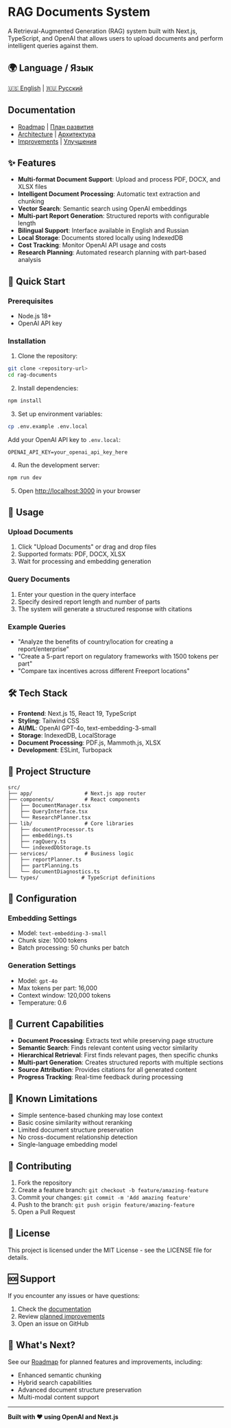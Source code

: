 # RAG Documents System

A Retrieval-Augmented Generation (RAG) system built with Next.js, TypeScript, and OpenAI that allows users to upload documents and perform intelligent queries against them.

## 🌍 Language / Язык

[🇺🇸 English](README.md) | [🇷🇺 Русский](README.ru.md)

## Documentation
- [Roadmap](ROADMAP.md) | [План развития](ROADMAP.ru.md)
- [Architecture](ARCHITECTURE.md) | [Архитектура](ARCHITECTURE.ru.md)
- [Improvements](IMPROVEMENTS.md) | [Улучшения](IMPROVEMENTS.ru.md)

## ✨ Features

- **Multi-format Document Support**: Upload and process PDF, DOCX, and XLSX files
- **Intelligent Document Processing**: Automatic text extraction and chunking
- **Vector Search**: Semantic search using OpenAI embeddings
- **Multi-part Report Generation**: Structured reports with configurable length
- **Bilingual Support**: Interface available in English and Russian
- **Local Storage**: Documents stored locally using IndexedDB
- **Cost Tracking**: Monitor OpenAI API usage and costs
- **Research Planning**: Automated research planning with part-based analysis

## 🚀 Quick Start

### Prerequisites

- Node.js 18+
- OpenAI API key

### Installation

1. Clone the repository:
```bash
git clone <repository-url>
cd rag-documents
```

2. Install dependencies:
```bash
npm install
```

3. Set up environment variables:
```bash
cp .env.example .env.local
```

Add your OpenAI API key to `.env.local`:
```
OPENAI_API_KEY=your_openai_api_key_here
```

4. Run the development server:
```bash
npm run dev
```

5. Open [http://localhost:3000](http://localhost:3000) in your browser

## 📖 Usage

### Upload Documents
1. Click "Upload Documents" or drag and drop files
2. Supported formats: PDF, DOCX, XLSX
3. Wait for processing and embedding generation

### Query Documents
1. Enter your question in the query interface
2. Specify desired report length and number of parts
3. The system will generate a structured response with citations

### Example Queries
- "Analyze the benefits of country/location for creating a report/enterprise"
- "Create a 5-part report on regulatory frameworks with 1500 tokens per part"
- "Compare tax incentives across different Freeport locations"

## 🛠️ Tech Stack

- **Frontend**: Next.js 15, React 19, TypeScript
- **Styling**: Tailwind CSS
- **AI/ML**: OpenAI GPT-4o, text-embedding-3-small
- **Storage**: IndexedDB, LocalStorage
- **Document Processing**: PDF.js, Mammoth.js, XLSX
- **Development**: ESLint, Turbopack

## 📁 Project Structure

```
src/
├── app/                 # Next.js app router
├── components/          # React components
│   ├── DocumentManager.tsx
│   ├── QueryInterface.tsx
│   └── ResearchPlanner.tsx
├── lib/                 # Core libraries
│   ├── documentProcessor.ts
│   ├── embeddings.ts
│   ├── ragQuery.ts
│   └── indexedDbStorage.ts
├── services/            # Business logic
│   ├── reportPlanner.ts
│   ├── partPlanning.ts
│   └── documentDiagnostics.ts
└── types/              # TypeScript definitions
```

## 🔧 Configuration

### Embedding Settings
- Model: `text-embedding-3-small`
- Chunk size: 1000 tokens
- Batch processing: 50 chunks per batch

### Generation Settings
- Model: `gpt-4o`
- Max tokens per part: 16,000
- Context window: 120,000 tokens
- Temperature: 0.6

## 🎯 Current Capabilities

- **Document Processing**: Extracts text while preserving page structure
- **Semantic Search**: Finds relevant content using vector similarity
- **Hierarchical Retrieval**: First finds relevant pages, then specific chunks
- **Multi-part Generation**: Creates structured reports with multiple sections
- **Source Attribution**: Provides citations for all generated content
- **Progress Tracking**: Real-time feedback during processing

## 🚧 Known Limitations

- Simple sentence-based chunking may lose context
- Basic cosine similarity without reranking
- Limited document structure preservation
- No cross-document relationship detection
- Single-language embedding model

## 🤝 Contributing

1. Fork the repository
2. Create a feature branch: `git checkout -b feature/amazing-feature`
3. Commit your changes: `git commit -m 'Add amazing feature'`
4. Push to the branch: `git push origin feature/amazing-feature`
5. Open a Pull Request

## 📄 License

This project is licensed under the MIT License - see the LICENSE file for details.

## 🆘 Support

If you encounter any issues or have questions:
1. Check the [documentation](ARCHITECTURE.md)
2. Review [planned improvements](IMPROVEMENTS.md)
3. Open an issue on GitHub

## 🔮 What's Next?

See our [Roadmap](ROADMAP.md) for planned features and improvements, including:
- Enhanced semantic chunking
- Hybrid search capabilities
- Advanced document structure preservation
- Multi-modal content support

---

**Built with ❤️ using OpenAI and Next.js**